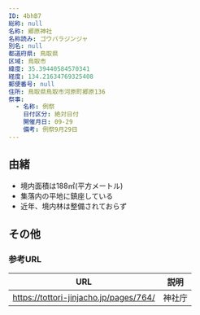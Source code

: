 ```yaml
---
ID: 4bhB7
総称: null
名称: 郷原神社
名称読み: ゴウバラジンジャ
別名: null
都道府県: 鳥取県
区域: 鳥取市
緯度: 35.39440584570341
経度: 134.21634769325408
郵便番号: null
住所: 鳥取県鳥取市河原町郷原136
祭事:
  - 名称: 例祭
    日付区分: 絶対日付
    開催月日: 09-29
    備考: 例祭9月29日
---
```


## 由緒

- 境内面積は188㎡(平方メートル)
- 集落内の平地に鎮座している
- 近年、境内林は整備されておらず

## その他

### 参考URL

| URL                                    | 説明   |
| -------------------------------------- | ------ |
| https://tottori-jinjacho.jp/pages/764/ | 神社庁 |
